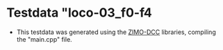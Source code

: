# Testdata "loco-03_f0-f4

- This testdata was generated using the [ZIMO-DCC](https://github.com/ZIMO-Elektronik/DCC) libraries, compiling the "main.cpp" file.
